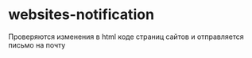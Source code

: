 # websites-notification
Проверяются изменения в html коде страниц сайтов и отправляется письмо на почту
